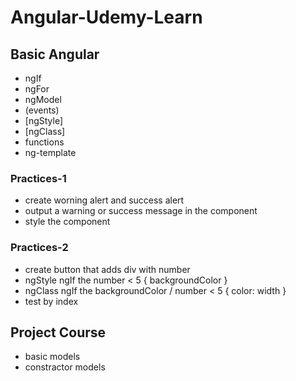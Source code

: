 # Angular-Udemy-Learn

## Basic Angular

* ngIf
* ngFor
* ngModel
* (events)
* [ngStyle]
* [ngClass]
* functions
* ng-template


### Practices-1
* create worning alert and success alert 
* output a warning or success message in the component
* style the component  

### Practices-2
* create button that adds div with number
* ngStyle ngIf the number < 5 { backgroundColor }
* ngClass ngIf the backgroundColor / number < 5 { color: width }
* test by index


## Project Course

* basic models
* constractor models
